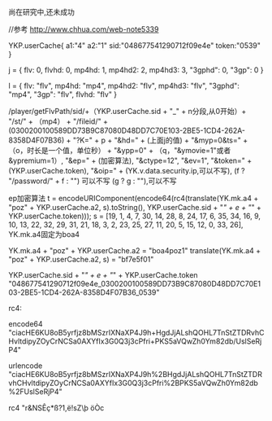 尚在研究中,还未成功

//参考
http://www.chhua.com/web-note5339


YKP.userCache{
a1:"4"
a2:"1"
sid:"048677541290712f09e4e"
token:"0539"
}

j = {
flv: 0,
flvhd: 0,
mp4hd: 1,
mp4hd2: 2,
mp4hd3: 3,
"3gphd": 0,
"3gp": 0
}

l = {
flv: "flv",
mp4hd: "mp4",
mp4hd2: "flv",
mp4hd3: "flv",
"3gphd": "mp4",
"3gp": "flv",
flvhd: "flv"
}


/player/getFlvPath/sid/+（YKP.userCache.sid + "_" + n分段,从0开始）+
"/st/" + （mp4） + "/fileid/" + (0300200100589DD73B9C87080D48DD7C70E103-2BE5-1CD4-262A-8358D4F07B36) + 
"?K=" + p + 
"&hd=" + (上面j的值) + 
"&myp=0&ts=" + （o，时长是一个值，单位秒） + 
"&ypp=0" + （q，"&ymovie=1"或者&ypremium=1）,
"&ep=" + (加密算法),
"&ctype=12",
"&ev=1",
"&token=" + (YKP.userCache.token),
"&oip=" + (YK.v.data.security.ip,可以不写),
(f ? "/password/" + f : "") 可以不写
(g ? g : ""),可以不写

ep加密算法
t = encodeURIComponent(encode64(rc4(translate(YK.mk.a4 + "poz" + YKP.userCache.a2, s).toString(), YKP.userCache.sid + "_" + e + "_" + YKP.userCache.token)));
s = [19, 1, 4, 7, 30, 14, 28, 8, 24, 17, 6, 35, 34, 16, 9, 10, 13, 22, 32, 29, 31, 21, 18, 3, 2, 23, 25, 27, 11, 20, 5, 15, 12, 0, 33, 26],
YK.mk.a4固定为boa4

YK.mk.a4 + "poz" + YKP.userCache.a2
= "boa4poz1"
translate(YK.mk.a4 + "poz" + YKP.userCache.a2, s)
= "bf7e5f01"

YKP.userCache.sid + "_" + e + "_" + YKP.userCache.token
"048677541290712f09e4e_0300200100589DD73B9C87080D48DD7C70E103-2BE5-1CD4-262A-8358D4F07B36_0539"

rc4:

encode64
"ciacHE6KU8oB5yrfjz8bMSzrIXNaXP4J9h+HgdJjALshQOHL7TnStZTDRvhCHvltdipyZOyCrNCSa0AXYfIx3G0Q3j3cPfri+PKS5aVQwZh0Ym82db/UslSeRjP4"

urlencode
"ciacHE6KU8oB5yrfjz8bMSzrIXNaXP4J9h%2BHgdJjALshQOHL7TnStZTDRvhCHvltdipyZOyCrNCSa0AXYfIx3G0Q3j3cPfri%2BPKS5aVQwZh0Ym82db%2FUslSeRjP4"

rc4
"r&NSÊç*ß?1,ë!sZ\þ	öÒc